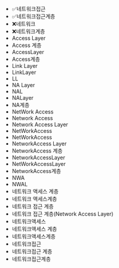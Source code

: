 ﻿- ✅네트워크접근
- ✅네트워크접근계층
- ❌네트워크
- ❌네트워크계층
- Access Layer
- Access 계층
- AccessLayer
- Access계층
- Link Layer
- LinkLayer
- LL
- NA Layer
- NAL
- NALayer
- NA계층
- NetWork Access
- Network Access
- Network Access Layer
- NetWorkAccess
- NetWorkAccess
- NetworkAccess Layer
- NetworkAccess 계층
- NetworkAccessLayer
- NetWorkAccessLayer
- NetworkAccess계층
- NWA
- NWAL
- 네트워크 액세스 계층
- 네트워크 액세스계층
- 네트워크 접근 계층
- 네트워크 접근 계층(Network Access Layer)
- 네트워크액세스
- 네트워크액세스 계층
- 네트워크액세스계층
- 네트워크접근
- 네트워크접근 계층
- 네트워크접근계층
